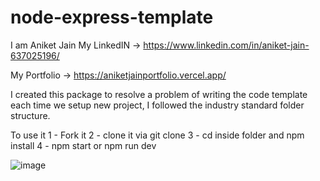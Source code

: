 # node-express-template

I am Aniket Jain
My LinkedIN -> https://www.linkedin.com/in/aniket-jain-637025196/

My Portfolio -> https://aniketjainportfolio.vercel.app/

I created this package to resolve a problem of writing the code template each time we setup new project, I followed the industry standard folder structure.

To use it
1 - Fork it
2 - clone it via git clone <origin>
3 - cd inside folder and npm install
4 - npm start or npm run dev

![image](https://github.com/user-attachments/assets/741ac07e-3012-458d-bd91-5903b577ba89)
